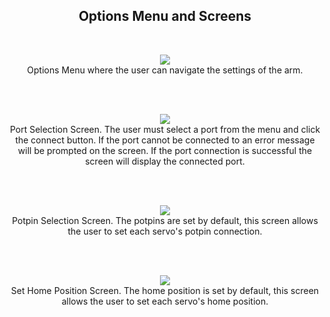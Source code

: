 <h2 align="center">Options Menu and Screens</h2>
<br>

<p align="center">
  <img src="https://user-images.githubusercontent.com/44120038/63558868-666dcb00-c514-11e9-8579-d0ec5f7f0399.png">
  <br>
  Options Menu where the user can navigate the settings of the arm.
</p>
<p><br><br></p>

<p align="center">
  <img src="https://user-images.githubusercontent.com/44120038/63558889-843b3000-c514-11e9-9367-a1abbaecfb0d.png">
  <br>
  Port Selection Screen. The user must select a port from the menu and click the connect button. If the port cannot be connected to an error message will be prompted on the screen. If the port connection is successful the screen will display the connected port. 
</p>
<p><br><br></p>

<p align="center">
  <img src="https://user-images.githubusercontent.com/44120038/63558892-869d8a00-c514-11e9-8939-44b035ce92b3.png">
  <br>
  Potpin Selection Screen. The potpins are set by default, this screen allows the user to set each servo's potpin connection.
</p>
<p><br><br></p>

<p align="center">
  <img src="https://user-images.githubusercontent.com/44120038/63558897-88674d80-c514-11e9-9ce3-9bb287c93f1c.png">
  <br>
  Set Home Position Screen. The home position is set by default, this screen allows the user to set each servo's home position.
</p>
<p><br><br></p>
